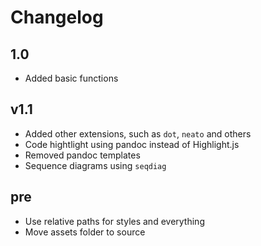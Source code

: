 # Changelog

## 1.0

* Added basic functions

## v1.1

* Added other extensions, such as `dot`, `neato` and others
* Code hightlight using pandoc instead of Highlight.js
* Removed pandoc templates
* Sequence diagrams using `seqdiag`

## pre

* Use relative paths for styles and everything
* Move assets folder to source